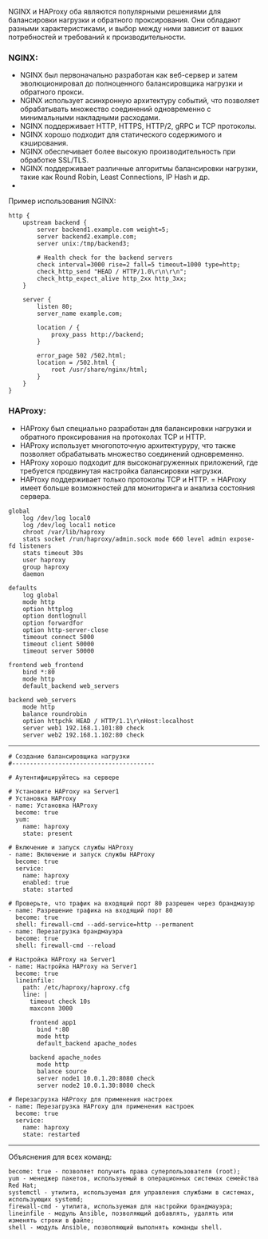 NGINX и HAProxy оба являются популярными решениями для балансировки нагрузки и обратного проксирования. Они обладают разными характеристиками, и выбор между ними зависит от ваших потребностей и требований к производительности.

### NGINX:

-  NGINX был первоначально разработан как веб-сервер и затем эволюционировал до полноценного балансировщика нагрузки и обратного прокси.
-  NGINX использует асинхронную архитектуру событий, что позволяет обрабатывать множество соединений одновременно с минимальными накладными расходами.
-  NGINX поддерживает HTTP, HTTPS, HTTP/2, gRPC и TCP протоколы.
-  NGINX хорошо подходит для статического содержимого и кэширования.
-  NGINX обеспечивает более высокую производительность при обработке SSL/TLS.
-  NGINX поддерживает различные алгоритмы балансировки нагрузки, такие как Round Robin, Least Connections, IP Hash и др.
-  
Пример использования NGINX:
```
http {
    upstream backend {
        server backend1.example.com weight=5;
        server backend2.example.com;
        server unix:/tmp/backend3;

        # Health check for the backend servers
        check interval=3000 rise=2 fall=5 timeout=1000 type=http;
        check_http_send "HEAD / HTTP/1.0\r\n\r\n";
        check_http_expect_alive http_2xx http_3xx;
    }

    server {
        listen 80;
        server_name example.com;

        location / {
            proxy_pass http://backend;
        }

        error_page 502 /502.html;
        location = /502.html {
            root /usr/share/nginx/html;
        }
    }
}
```
### HAProxy:
- HAProxy был специально разработан для балансировки нагрузки и обратного проксирования на протоколах TCP и HTTP.
- HAProxy использует многопоточную архитектуруру, что также позволяет обрабатывать множество соединений одновременно.
- HAProxy хорошо подходит для высоконагруженных приложений, где требуется продвинутая настройка балансировки нагрузки.
- HAProxy поддерживает только протоколы TCP и HTTP.
= HAProxy имеет больше возможностей для мониторинга и анализа состояния сервера.
```
global
    log /dev/log local0
    log /dev/log local1 notice
    chroot /var/lib/haproxy
    stats socket /run/haproxy/admin.sock mode 660 level admin expose-fd listeners
    stats timeout 30s
    user haproxy
    group haproxy
    daemon

defaults
    log global
    mode http
    option httplog
    option dontlognull
    option forwardfor
    option http-server-close
    timeout connect 5000
    timeout client 50000
    timeout server 50000

frontend web_frontend
    bind *:80
    mode http
    default_backend web_servers

backend web_servers
    mode http
    balance roundrobin
    option httpchk HEAD / HTTP/1.1\r\nHost:localhost
    server web1 192.168.1.101:80 check
    server web2 192.168.1.102:80 check
```
---
```
# Создание балансировщика нагрузки
#----------------------------------------

# Аутентифицируйтесь на сервере

# Установите HAProxy на Server1
# Установка HAProxy
- name: Установка HAProxy
  become: true
  yum:
    name: haproxy
    state: present

# Включение и запуск службы HAProxy
- name: Включение и запуск службы HAProxy
  become: true
  service:
    name: haproxy
    enabled: true
    state: started

# Проверьте, что трафик на входящий порт 80 разрешен через брандмауэр
- name: Разрешение трафика на входящий порт 80
  become: true
  shell: firewall-cmd --add-service=http --permanent
- name: Перезагрузка брандмауэра
  become: true
  shell: firewall-cmd --reload

# Настройка HAProxy на Server1
- name: Настройка HAProxy на Server1
  become: true
  lineinfile:
    path: /etc/haproxy/haproxy.cfg
    line: |
      timeout check 10s
      maxconn 3000

      frontend app1
        bind *:80
        mode http
        default_backend apache_nodes

      backend apache_nodes
        mode http
        balance source
        server node1 10.0.1.20:8080 check
        server node2 10.0.1.30:8080 check

# Перезагрузка HAProxy для применения настроек
- name: Перезагрузка HAProxy для применения настроек
  become: true
  service:
    name: haproxy
    state: restarted
```
---
Объяснения для всех команд:
```
become: true - позволяет получить права суперпользователя (root);
yum - менеджер пакетов, используемый в операционных системах семейства Red Hat;
systemctl - утилита, используемая для управления службами в системах, использующих systemd;
firewall-cmd - утилита, используемая для настройки брандмауэра;
lineinfile - модуль Ansible, позволяющий добавлять, удалять или изменять строки в файле;
shell - модуль Ansible, позволяющий выполнять команды shell.
```

